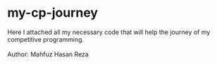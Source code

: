 # my-cp-journey
Here I attached all my necessary code that will help the journey of my competitive programming. <br> <br>
Author: Mahfuz Hasan Reza
